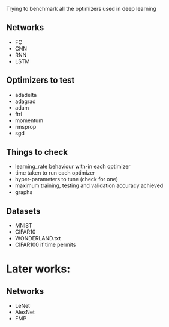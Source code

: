 Trying to benchmark all the optimizers used in deep learning 


## Networks
- FC
- CNN 
- RNN 
- LSTM 


## Optimizers to test
- adadelta
- adagrad
- adam
- ftrl
- momentum
- rmsprop
- sgd 

## Things to check 
- learning_rate behaviour with-in each optimizer
- time taken to run each optimizer
- hyper-parameters to tune (check for one)
- maximum training, testing and validation accuracy achieved
- graphs 

## Datasets
- MNIST
- CIFAR10
- WONDERLAND.txt
- CIFAR100 if time permits 

# Later works:

## Networks
- LeNet
- AlexNet
- FMP 
